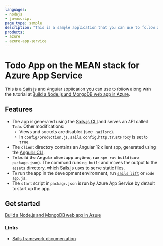 ```yaml
---
languages:
- nodejs
- javascript
page_type: sample
description: "This is a sample application that you can use to follow along with the Build a Node.js and MongoDB web app in Azure tutorial."
products:
- azure
- azure-app-service
---
```


# Todo App on the MEAN stack for Azure App Service

This is a [Sails.js](https://sailsjs.com) and Angular application you can use to follow along with the tutorial at [Build a Node.js and MongoDB web app in Azure](https://docs.microsoft.com/azure/app-service/tutorial-nodejs-mongodb-app).

## Features

- The app is generated using the [Sails.js CLI](https://sailsjs.com/documentation/reference/command-line-interface) and serves an API called `Todo`. Other modifications:
    - Views and sockets are disabled (see `.sailsrc`).
    - In `config/production.js`, `sails.config.http.trustProxy` is set to `true`.
- The `client` directory contains an Angular 12 client app, generated using the [Angular CLI](https://angular.io/cli/new).
- To build the Angular client app anytime, run `npm run build` (see `package.json`). The command runs `ng build` and moves the output to the `assets` directory, which Sails.js uses to serve static files.
- To run the app in the development environment, run [`sails lift`](https://sailsjs.com/documentation/reference/command-line-interface/sails-lift) or `node app.js`.
- The `start` script in `package.json` is run by Azure App Service by default to start up the app.

## Get started

[Build a Node.js and MongoDB web app in Azure](https://docs.microsoft.com/azure/app-service/tutorial-nodejs-mongodb-app)

### Links

+ [Sails framework documentation](https://sailsjs.com/get-started)
